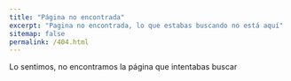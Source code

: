 ```yaml
---
title: "Página no encontrada"
excerpt: "Pagina no encontrada, lo que estabas buscando no está aquí"
sitemap: false
permalink: /404.html
---
```


Lo sentimos, no encontramos la página que intentabas buscar